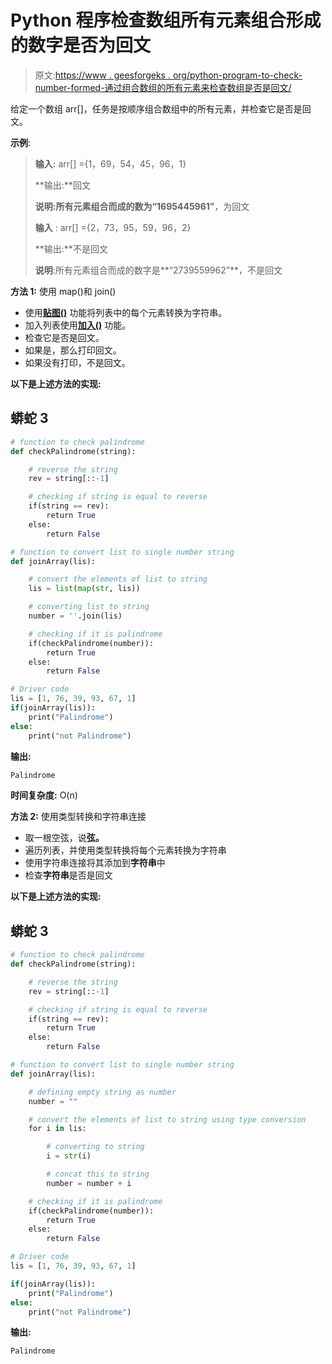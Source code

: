 # Python 程序检查数组所有元素组合形成的数字是否为回文

> 原文:[https://www . geesforgeks . org/python-program-to-check-number-formed-通过组合数组的所有元素来检查数组是否是回文/](https://www.geeksforgeeks.org/python-program-to-check-whether-number-formed-by-combining-all-elements-of-the-array-is-palindrome/)

给定一个数组 arr[]，任务是按顺序组合数组中的所有元素，并检查它是否是回文。

**示例**:

> **输入:** arr[] ={1，69，54，45，96，1}
> 
> **输出:**回文
> 
> **说明:**所有元素组合而成的数为**“1695445961”**，为回文
> 
> **输入** : arr[] ={2，73，95，59，96，2}
> 
> **输出:**不是回文
> 
> **说明**:所有元素组合而成的数字是**“2739559962”**，不是回文

**方法 1:** 使用 map()和 join()

*   使用[**贴图()**](https://www.geeksforgeeks.org/python-map-function/) 功能将列表中的每个元素转换为字符串。
*   加入列表使用[**加入()**](https://www.geeksforgeeks.org/join-function-python/) 功能。
*   检查它是否是回文。
*   如果是，那么打印回文。
*   如果没有打印，不是回文。

**以下是上述方法的实现:**

## 蟒蛇 3

```py
# function to check palindrome
def checkPalindrome(string):

    # reverse the string
    rev = string[::-1]

    # checking if string is equal to reverse
    if(string == rev):
        return True
    else:
        return False

# function to convert list to single number string
def joinArray(lis):

    # convert the elements of list to string
    lis = list(map(str, lis))

    # converting list to string
    number = ''.join(lis)

    # checking if it is palindrome
    if(checkPalindrome(number)):
        return True
    else:
        return False

# Driver code
lis = [1, 76, 39, 93, 67, 1]
if(joinArray(lis)):
    print("Palindrome")
else:
    print("not Palindrome")
```

**输出:**

```py
Palindrome
```

**时间复杂度:** O(n)

**方法 2:** 使用类型转换和字符串连接

*   取一根空弦，说**弦。**
*   遍历列表，并使用类型转换将每个元素转换为字符串
*   使用字符串连接将其添加到**字符串**中
*   检查**字符串**是否是回文

**以下是上述方法的实现:**

## 蟒蛇 3

```py
# function to check palindrome
def checkPalindrome(string):

    # reverse the string
    rev = string[::-1]

    # checking if string is equal to reverse
    if(string == rev):
        return True
    else:
        return False

# function to convert list to single number string
def joinArray(lis):

    # defining empty string as number
    number = ""

    # convert the elements of list to string using type conversion
    for i in lis:

        # converting to string
        i = str(i)

        # concat this to string
        number = number + i

    # checking if it is palindrome
    if(checkPalindrome(number)):
        return True
    else:
        return False

# Driver code
lis = [1, 76, 39, 93, 67, 1]

if(joinArray(lis)):
    print("Palindrome")
else:
    print("not Palindrome")
```

**输出:**

```py
Palindrome
```